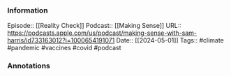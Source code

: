 ### Information

Episode:: [[Reality Check]]
Podcast:: [[Making Sense]]
URL:: https://podcasts.apple.com/us/podcast/making-sense-with-sam-harris/id733163012?i=1000654191071
Date:: [[2024-05-01]]
Tags:: #climate #pandemic #vaccines #covid 
#podcast


### Annotations

